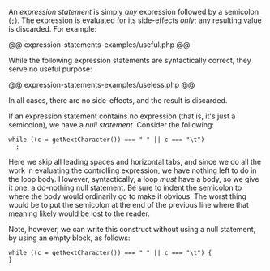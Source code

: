 An *expression statement* is simply *any* expression followed by a semicolon (`;`).  The expression is evaluated for its side-effects *only*; 
any resulting value is discarded.  For example:

@@ expression-statements-examples/useful.php @@

While the following expression statements are syntactically correct, they serve no useful purpose:

@@ expression-statements-examples/useless.php @@

In all cases, there are no side-effects, and the result is discarded.

If an expression statement contains no expression (that is, it's just a semicolon), we have a *null statement*.  Consider the following:

```Hack
while ((c = getNextCharacter()) === " " || c === "\t")
  ;
```

Here we skip all leading spaces and horizontal tabs, and since we do all the work in evaluating the controlling expression, we have nothing 
left to do in the loop body. However, syntactically, a loop *must* have a body, so we give it one, a do-nothing null statement.  Be sure to 
indent the semicolon to where the body would ordinarily go to make it obvious. The worst thing would be to put the semicolon at the end of 
the previous line where that meaning likely would be lost to the reader.

Note, however, we can write this construct without using a null statement, by using an empty block, as follows:

```Hack
while ((c = getNextCharacter()) === " " || c === "\t") {
}
```
